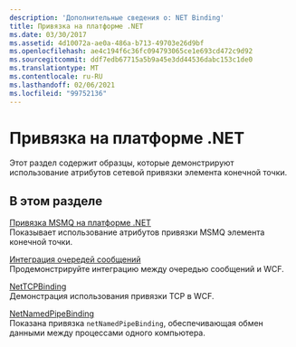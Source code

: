 ```yaml
---
description: 'Дополнительные сведения о: NET Binding'
title: Привязка на платформе .NET
ms.date: 03/30/2017
ms.assetid: 4d10072a-ae0a-486a-b713-49703e26d9bf
ms.openlocfilehash: ae4c194f6c36fc094793065ce1e693cd472c9d92
ms.sourcegitcommit: ddf7edb67715a5b9a45e3dd44536dabc153c1de0
ms.translationtype: MT
ms.contentlocale: ru-RU
ms.lasthandoff: 02/06/2021
ms.locfileid: "99752136"
---
```

# <a name="net-binding"></a>Привязка на платформе .NET

Этот раздел содержит образцы, которые демонстрируют использование атрибутов сетевой привязки элемента конечной точки.  
  
## <a name="in-this-section"></a>В этом разделе  

 [Привязка MSMQ на платформе .NET](net-msmq-binding.md)  
 Показывает использование атрибутов привязки MSMQ элемента конечной точки.  
  
 [Интеграция очередей сообщений](message-queueing-integration.md)  
 Продемонстрируйте интеграцию между очередью сообщений и WCF.  
  
 [NetTCPBinding](nettcpbinding.md)  
 Демонстрация использования привязки TCP в WCF.  
  
 [NetNamedPipeBinding](netnamedpipebinding.md)  
 Показана привязка `netNamedPipeBinding`, обеспечивающая обмен данными между процессами одного компьютера.
